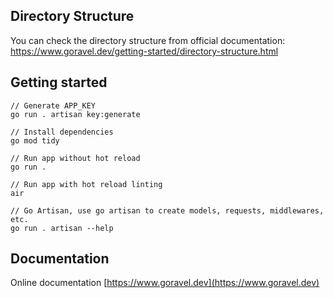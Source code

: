 ## Directory Structure
You can check the directory structure from official documentation:
https://www.goravel.dev/getting-started/directory-structure.html

## Getting started

```
// Generate APP_KEY
go run . artisan key:generate

// Install dependencies
go mod tidy

// Run app without hot reload
go run . 

// Run app with hot reload linting
air

// Go Artisan, use go artisan to create models, requests, middlewares, etc.
go run . artisan --help

```

## Documentation

Online documentation [https://www.goravel.dev](https://www.goravel.dev)